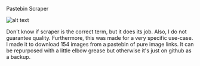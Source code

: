 Pastebin Scraper 
 
![alt text](http://www.wtfpl.net/wp-content/uploads/2012/12/wtfpl-badge-4.png "We support WTFPL") 
 
 
Don't know if scraper is the correct term, but it does its job. 
Also, I do not guarantee quality. 
Furthermore, this was made for a very specific use-case. I made it to download 154 images from a pastebin of pure image links. It can be repurposed with a little elbow grease but otherwise it's just on github as a backup.

